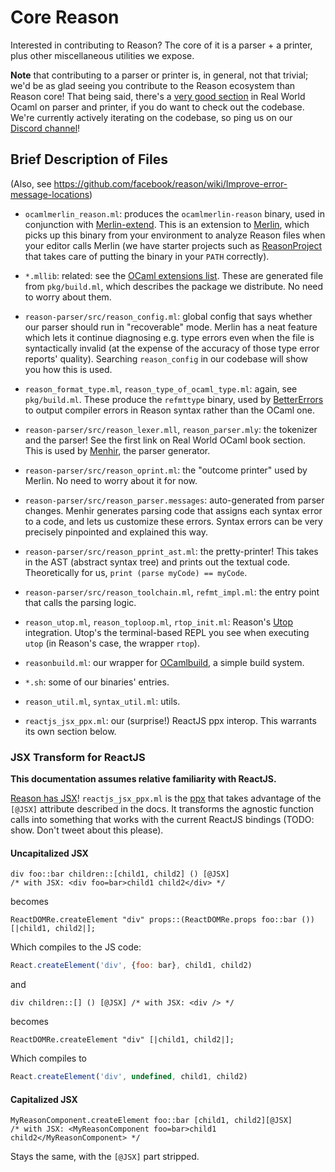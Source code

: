 # Core Reason

Interested in contributing to Reason? The core of it is a parser + a printer, plus other miscellaneous utilities we expose.

**Note** that contributing to a parser or printer is, in general, not that trivial; we'd be as glad seeing you contribute to the Reason ecosystem than Reason core! That being said, there's a [very good section](https://realworldocaml.org/v1/en/html/parsing-with-ocamllex-and-menhir.html) in Real World Ocaml on parser and printer, if you do want to check out the codebase. We're currently actively iterating on the codebase, so ping us on our [Discord channel](discord.gg/reasonml)!

## Brief Description of Files

(Also, see https://github.com/facebook/reason/wiki/Improve-error-message-locations)

- `ocamlmerlin_reason.ml`: produces the `ocamlmerlin-reason` binary, used in conjunction with [Merlin-extend](https://github.com/let-def/merlin-extend). This is an extension to [Merlin](https://github.com/ocaml/merlin), which picks up this binary from your environment to analyze Reason files when your editor calls Merlin (we have starter projects such as [ReasonProject](https://reasonml.github.io/ReasonProject) that takes care of putting the binary in your `PATH` correctly).

- `*.mllib`: related: see the [OCaml extensions list](https://github.com/facebook/reason/wiki/OCaml-Ecosystem-Extensions-List). These are generated file from `pkg/build.ml`, which describes the package we distribute. No need to worry about them.

- `reason-parser/src/reason_config.ml`: global config that says whether our parser should run in "recoverable" mode. Merlin has a neat feature which lets it continue diagnosing e.g. type errors even when the file is syntactically invalid (at the expense of the accuracy of those type error reports' quality). Searching `reason_config` in our codebase will show you how this is used.

- `reason_format_type.ml`, `reason_type_of_ocaml_type.ml`: again, see `pkg/build.ml`. These produce the `refmttype` binary, used by [BetterErrors](refmttype) to output compiler errors in Reason syntax rather than the OCaml one.

- `reason-parser/src/reason_lexer.mll`, `reason_parser.mly`: the tokenizer and the parser! See the first link on Real World OCaml book section. This is used by [Menhir](http://gallium.inria.fr/~fpottier/menhir/), the parser generator.

- `reason-parser/src/reason_oprint.ml`: the "outcome printer" used by Merlin. No need to worry about it for now.

- `reason-parser/src/reason_parser.messages`: auto-generated from parser changes. Menhir generates parsing code that assigns each syntax error to a code, and lets us customize these errors. Syntax errors can be very precisely pinpointed and explained this way.

- `reason-parser/src/reason_pprint_ast.ml`: the pretty-printer! This takes in the AST (abstract syntax tree) and prints out the textual code. Theoretically for us, `print (parse myCode) == myCode`.

- `reason-parser/src/reason_toolchain.ml`, `refmt_impl.ml`: the entry point that calls the parsing logic.

- `reason_utop.ml`, `reason_toploop.ml`, `rtop_init.ml`: Reason's [Utop](https://github.com/diml/utop) integration. Utop's the terminal-based REPL you see when executing `utop` (in Reason's case, the wrapper `rtop`).

- `reasonbuild.ml`: our wrapper for [OCamlbuild](https://ocaml.org/learn/tutorials/ocamlbuild/), a simple build system.

- `*.sh`: some of our binaries' entries.

- `reason_util.ml`, `syntax_util.ml`: utils.

- `reactjs_jsx_ppx.ml`: our (surprise!) ReactJS ppx interop. This warrants its own section below.

### JSX Transform for ReactJS

__This documentation assumes relative familiarity with ReactJS.__

[Reason has JSX](http://facebook.github.io/reason/#diving-deeper-jsx)! `reactjs_jsx_ppx.ml` is the [ppx](https://whitequark.org/blog/2014/04/16/a-guide-to-extension-points-in-ocaml/) that takes advantage of the `[@JSX]` attribute described in the docs. It transforms the agnostic function calls into something that works with the current ReactJS bindings (TODO: show. Don't tweet about this please).

#### Uncapitalized JSX

```reason
div foo::bar children::[child1, child2] () [@JSX]
/* with JSX: <div foo=bar>child1 child2</div> */
```
becomes
```reason
ReactDOMRe.createElement "div" props::(ReactDOMRe.props foo::bar ()) [|child1, child2|];
```
Which compiles to the JS code:
```js
React.createElement('div', {foo: bar}, child1, child2)
```
and
```reason
div children::[] () [@JSX] /* with JSX: <div /> */
```
becomes
```reason
ReactDOMRe.createElement "div" [|child1, child2|];
```
Which compiles to
```js
React.createElement('div', undefined, child1, child2)
```

#### Capitalized JSX

```reason
MyReasonComponent.createElement foo::bar [child1, child2][@JSX]
/* with JSX: <MyReasonComponent foo=bar>child1 child2</MyReasonComponent> */
```

Stays the same, with the `[@JSX]` part stripped.
